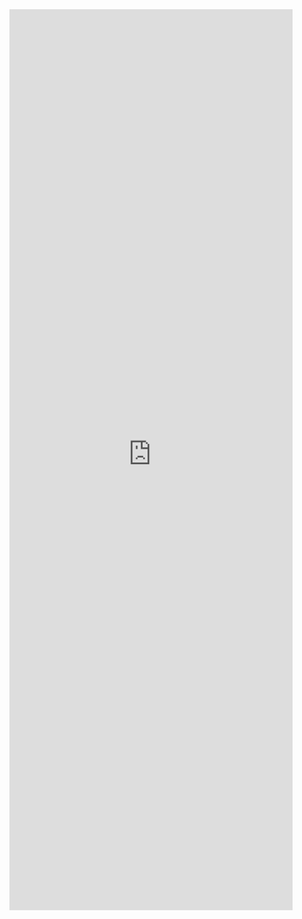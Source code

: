 <iframe 
    title='Link Examples'
    src='https://fabricweb.z5.web.core.windows.net/pr-deploy-site/refs/pull/9333/merge/fabric-website-resources/dist/index.html#/examples/link?docsExample=true'
    frameborder='no'
    height='1600'
    style='width: 100%;'
>